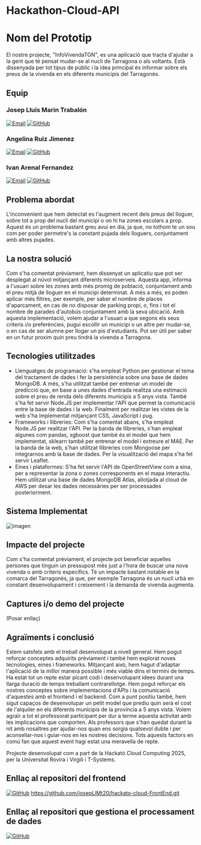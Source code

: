 # Hackathon-Cloud-API
# Nom del Prototip
El nostre projecte, "InfoVivendaTGN", es una aplicació que tracta d'ajudar a la gent que té pensat mudar-se al nucli de Tarragona o als voltants. Està dissenyada per tot tipus de públic i la idea principal és informar sobre els preus de la vivenda en els diferents municipis del Tarragonès.

## Equip
### Josep Lluís Marin Trabalón

[![Email](https://img.shields.io/badge/Email-<adreca-correu3>-blue)](mailto:joseplluis.marin@estudiants.urv.cat)
[![GitHub](https://img.shields.io/badge/GitHub-<nom-usuari-github3>-black?logo=github)](https://github.com/josepLlMt20)

### Angelina Ruiz Jimenez

[![Email](https://img.shields.io/badge/Email-<adreca-correu3>-blue)](mailto:angelina.ruiz@estudiants.urv.cat)
[![GitHub](https://img.shields.io/badge/GitHub-<nom-usuari-github3>-black?logo=github)](https://github.com/angeruiizz)

### Ivan Arenal Fernandez

[![Email](https://img.shields.io/badge/Email-<adreca-correu3>-blue)](mailto:ivan.arenal@estudiants.urv.cat)
[![GitHub](https://img.shields.io/badge/GitHub-<nom-usuari-github3>-black?logo=github)](https://github.com/IvanArFe)

## Problema abordat
L'inconvenient que hem detectat es l'augment recent dels preus del lloguer, sobre tot a prop del nucli del municipi o on hi ha zones escolars a prop.
Aquest és un problema bastant greu avui en dia, ja que, no tothom te un sou com per poder permetre's la constant pujada dels lloguers, conjuntament amb altres pujades.

## La nostra solució
Com s'ha comentat prèviament, hem dissenyat un aplicatiu que pot ser desplegat al núvol mitjançant diferents microserveis. Aquesta app, informa a l'usuari sobre les zones amb més promig de població, conjuntament amb el preu mitjà de lloguer en el municipi determinat.
A més a més, es poden aplicar més filtres, per exemple, per saber el nombre de places d'aparcament, en cas de no disposar de parking propi, o, fins i tot el nombre de parades d'autobús conjuntament amb la seva ubicació.
Amb aquesta implementació, volem ajudar a l'usuari a que segons els seus criteris i/o preferències, pugui escollir un municipi o un altre per mudar-se, o en cas de ser alumne per llogar un pis d'estudiants. Pot ser útil per saber en un futur proxim quin preu tindrà la vivenda a Tarragona.

## Tecnologies utilitzades
- Llenguatges de programació: s'ha empleat Python per gestionar el tema del tractament de dades i fer la persistència sobre una base de dades MongoDB. A més, s'ha utilitzat també per entrenar un model de predicció que, en base a unes dades d'entrada realitza una estimació sobre el preu de renda dels diferents municipis a 5 anys vista. També s'ha fet servir Node.JS per implementar l'API que permet la comunicació entre la base de dades i la web. Finalment per realitzar les vistes de la web s'ha implementat mitjançant CSS, JavaScript i pug.
- Frameworks i llibreries: Com s'ha comentat abans, s'ha empleat Node.JS per realitzar l'API. Per la banda de llibreries, s'han empleat algunes com pandas, xgboost que també és el model que hem implementat, sklearn també per entrenar el model i extreure el MAE. Per la banda de la web, s'han utilitzat llibreries com Mongoose per integrarnos amb la base de dades. Per la visualització del mapa s'ha fet servir Leaflet.
- Eines i plataformes: S'ha fet servir l'API de OpenStreetView com a eina, per a representar la zona o zones corresponents en el mapa interactiu. Hem utilitzat una base de dades MongoDB Atlas, allotjada al cloud de AWS per desar les dades necessàries per ser processades posteriorment.

## Sistema Implementat
![imagen](https://github.com/user-attachments/assets/980af14d-5a5d-4937-8b63-dd297aea11b1)


## Impacte del projecte
Com s'ha comentat prèviament, el projecte pot beneficiar aquelles persones que tinguin un pressupost més just a l'hora de buscar una nova vivenda o amb criteris específics. Té un impacte bastant notable en la comarca del Tarragonès, ja que, per exemple Tarragona és un nucli urbà en constant desenvolupament i creixement i la demanda de vivenda augmenta.

## Captures i/o demo del projecte
(Posar enllaç)

## Agraïments i conclusió
Estem satsfets amb el treball desenvolupat a nivell general. Hem pogut reforçar conceptes adquirits prèviament i també hem explorat noves tecnologies, eines i frameworks. Mitjançant això, hem hagut d'adaptar l'aplicació de la millor manera possible i més viable dins el termini de temps. Ha estat tot un repte estar picant codi i desenvolupant idees durant una llarga duració de temps treballant contrarellotge. Hem pogut reforçar els nostres conceptes sobre implementacions d'APIs i la comunicació d'aquestes amb el frontend i el backend. Com a punt positiu també, hem sigut capaços de desenvolupar un petit model que prediu quin serà el cost de l'alquiler en els diferents municipis de la província a 5 anys vista. 
Volem agraïr a tot el professorat participant per dur a terme aquesta activitat amb les implicacions que comporten. Als professors que s'han quedat durant la nit amb nosaltres per ajudar-nos quan ens sorgia qualsevol dubte i per aconsellar-nos i guiar-nos en les nostres decisions. Tots aquests factors en comú fan que aquest event hagi estat una meravella de repte.

Projecte desenvolupat com a part de la Hackató Cloud Computing 2025, per la Universitat Rovira i Virgili i T-Systems.

## Enllaç al repositori del frontend
[![GitHub](https://img.shields.io/badge/GitHub-<nom-usuari-github3>-black?logo=github)](https://github.com/josepLlMt20/hackato-cloud-FrontEnd.git)
https://github.com/josepLlMt20/hackato-cloud-FrontEnd.git

## Enllaç al repositori que gestiona el processament de dades
[![GitHub](https://img.shields.io/badge/GitHub-<nom-usuari-github3>-black?logo=github)](https://github.com/IvanArFe/Hackathon-Cloud-2025)
